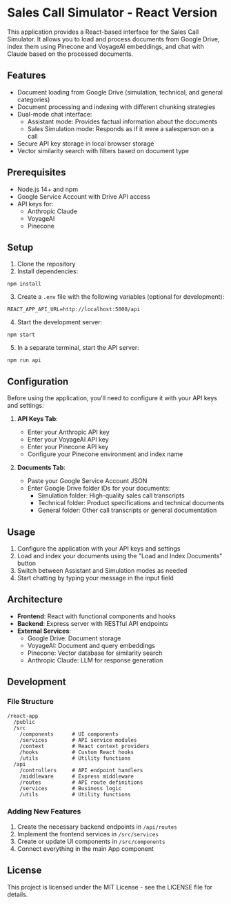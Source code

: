 # Sales Call Simulator - React Version

This application provides a React-based interface for the Sales Call Simulator. It allows you to load and process documents from Google Drive, index them using Pinecone and VoyageAI embeddings, and chat with Claude based on the processed documents.

## Features

- Document loading from Google Drive (simulation, technical, and general categories)
- Document processing and indexing with different chunking strategies
- Dual-mode chat interface:
  - Assistant mode: Provides factual information about the documents
  - Sales Simulation mode: Responds as if it were a salesperson on a call
- Secure API key storage in local browser storage
- Vector similarity search with filters based on document type

## Prerequisites

- Node.js 14+ and npm
- Google Service Account with Drive API access
- API keys for:
  - Anthropic Claude
  - VoyageAI
  - Pinecone

## Setup

1. Clone the repository
2. Install dependencies:

```
npm install
```

3. Create a `.env` file with the following variables (optional for development):

```
REACT_APP_API_URL=http://localhost:5000/api
```

4. Start the development server:

```
npm start
```

5. In a separate terminal, start the API server:

```
npm run api
```

## Configuration

Before using the application, you'll need to configure it with your API keys and settings:

1. **API Keys Tab**:
   - Enter your Anthropic API key
   - Enter your VoyageAI API key
   - Enter your Pinecone API key
   - Configure your Pinecone environment and index name

2. **Documents Tab**:
   - Paste your Google Service Account JSON
   - Enter Google Drive folder IDs for your documents:
     - Simulation folder: High-quality sales call transcripts
     - Technical folder: Product specifications and technical documents
     - General folder: Other call transcripts or general documentation

## Usage

1. Configure the application with your API keys and settings
2. Load and index your documents using the "Load and Index Documents" button
3. Switch between Assistant and Simulation modes as needed
4. Start chatting by typing your message in the input field

## Architecture

- **Frontend**: React with functional components and hooks
- **Backend**: Express server with RESTful API endpoints
- **External Services**:
  - Google Drive: Document storage
  - VoyageAI: Document and query embeddings
  - Pinecone: Vector database for similarity search
  - Anthropic Claude: LLM for response generation

## Development

### File Structure

```
/react-app
  /public
  /src
    /components      # UI components
    /services        # API service modules
    /context         # React context providers
    /hooks           # Custom React hooks
    /utils           # Utility functions
  /api
    /controllers     # API endpoint handlers
    /middleware      # Express middleware
    /routes          # API route definitions
    /services        # Business logic
    /utils           # Utility functions
```

### Adding New Features

1. Create the necessary backend endpoints in `/api/routes`
2. Implement the frontend services in `/src/services`
3. Create or update UI components in `/src/components`
4. Connect everything in the main App component

## License

This project is licensed under the MIT License - see the LICENSE file for details.